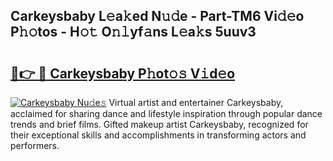 ## Carkeysbaby L𝚎a𝚔ed N𝚞𝚍e - Part-TM6 Vi𝚍𝚎o P𝚑𝚘tos - H𝚘𝚝 O𝚗𝚕yf𝚊ns L𝚎a𝚔s 5uuv3

# <h2><a href="http://kfcwgx.oniu.top/?m=Carkeysbaby">🔗👉 🔴 Carkeysbaby P𝚑ot𝚘𝚜 V𝚒d𝚎o</a></h2>

[![Carkeysbaby Nu𝚍e𝚜](https://i.imgur.com/0qMVB7G.gif)](http://kfcwgx.oniu.top/?m=Carkeysbaby)
Virtual artist and entertainer Carkeysbaby, acclaimed for sharing dance and lifestyle inspiration through popular dance trends and brief films. Gifted makeup artist Carkeysbaby, recognized for their exceptional skills and accomplishments in transforming actors and performers.  
